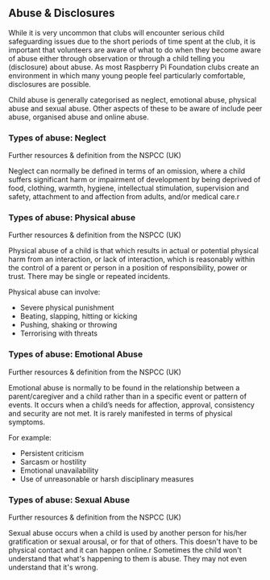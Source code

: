 ## Abuse & Disclosures

While it is very uncommon that clubs will encounter serious child safeguarding issues due to the short periods of time spent at the club, it is important that volunteers are aware of what to do when they become aware of abuse either through observation or through a child telling you (disclosure) about abuse. As most Raspberry Pi Foundation clubs create an environment in which many young people feel particularly comfortable, disclosures are possible.

Child abuse is generally categorised as neglect, emotional abuse, physical abuse and sexual abuse. Other aspects of these to be aware of include peer abuse, organised abuse and online abuse.

### Types of abuse: Neglect

Further resources & definition from the NSPCC (UK)

Neglect can normally be defined in terms of an omission, where a child suffers significant harm or impairment of development by being deprived of food, clothing, warmth, hygiene, intellectual stimulation, supervision and safety, attachment to and affection from adults, and/or medical care.r

### Types of abuse: Physical abuse

Further resources & definition from the NSPCC (UK)

Physical abuse of a child is that which results in actual or potential physical harm from an interaction, or lack of interaction, which is reasonably within the control of a parent or person in a position of responsibility, power or trust. There may be single or repeated incidents.  

Physical abuse can involve:

* Severe physical punishment
* Beating, slapping, hitting or kicking
* Pushing, shaking or throwing
* Terrorising with threats

### Types of abuse: Emotional Abuse

Further resources & definition from the NSPCC (UK)

Emotional abuse is normally to be found in the relationship between a parent/caregiver and a child rather than in a specific event or pattern of events. It occurs when a child’s needs for affection, approval, consistency and security are not met. It is rarely manifested in terms of physical symptoms.

For example:

* Persistent criticism
* Sarcasm or hostility
* Emotional unavailability
* Use of unreasonable or harsh disciplinary measures

### Types of abuse: Sexual Abuse

Further resources & definition from the NSPCC (UK)

Sexual abuse occurs when a child is used by another person for his/her gratification or sexual arousal, or for that of others. This doesn't have to be physical contact and it can happen online.r
Sometimes the child won't understand that what's happening to them is abuse. They may not even understand that it's wrong.
